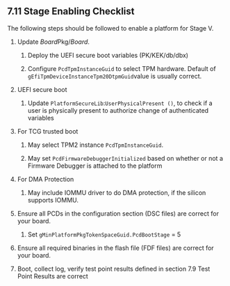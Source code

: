 <!--- @file
  7.11 Stage Enabling Checklist

  Copyright (c) 2019, Intel Corporation. All rights reserved.<BR>

  Redistribution and use in source (original document form) and 'compiled'
  forms (converted to PDF, epub, HTML and other formats) with or without
  modification, are permitted provided that the following conditions are met:

  1) Redistributions of source code (original document form) must retain the
     above copyright notice, this list of conditions and the following
     disclaimer as the first lines of this file unmodified.

  2) Redistributions in compiled form (transformed to other DTDs, converted to
     PDF, epub, HTML and other formats) must reproduce the above copyright
     notice, this list of conditions and the following disclaimer in the
     documentation and/or other materials provided with the distribution.

  THIS DOCUMENTATION IS PROVIDED BY TIANOCORE PROJECT "AS IS" AND ANY EXPRESS OR
  IMPLIED WARRANTIES, INCLUDING, BUT NOT LIMITED TO, THE IMPLIED WARRANTIES OF
  MERCHANTABILITY AND FITNESS FOR A PARTICULAR PURPOSE ARE DISCLAIMED. IN NO
  EVENT SHALL TIANOCORE PROJECT  BE LIABLE FOR ANY DIRECT, INDIRECT, INCIDENTAL,
  SPECIAL, EXEMPLARY, OR CONSEQUENTIAL DAMAGES (INCLUDING, BUT NOT LIMITED TO,
  PROCUREMENT OF SUBSTITUTE GOODS OR SERVICES; LOSS OF USE, DATA, OR PROFITS;
  OR BUSINESS INTERRUPTION) HOWEVER CAUSED AND ON ANY THEORY OF LIABILITY,
  WHETHER IN CONTRACT, STRICT LIABILITY, OR TORT (INCLUDING NEGLIGENCE OR
  OTHERWISE) ARISING IN ANY WAY OUT OF THE USE OF THIS DOCUMENTATION, EVEN IF
  ADVISED OF THE POSSIBILITY OF SUCH DAMAGE.

-->

## 7.11 Stage Enabling Checklist

The following steps should be followed to enable a platform for Stage V.

1. Update *Board*Pkg/*Board*.

    1. Deploy the UEFI secure boot variables (PK/KEK/db/dbx)

    2. Configure `PcdTpmInstanceGuid` to select TPM hardware. Default of
       `gEfiTpmDeviceInstanceTpm20DtpmGuid`value is usually correct.

2. UEFI secure boot

    1. Update `PlatformSecureLib`:`UserPhysicalPresent ()`, to check if a
       user is physically present to authorize change of authenticated variables

3. For TCG trusted boot

    1. May select TPM2 instance `PcdTpmInstanceGuid`.

    2. May set `PcdFirmwareDebuggerInitialized` based on whether or not a
       Firmware Debugger is attached to the platform

4. For DMA Protection

    1. May include IOMMU driver to do DMA protection, if the silicon supports
       IOMMU.
5. Ensure all PCDs in the configuration section (DSC files) are correct for your board.

    1. Set `gMinPlatformPkgTokenSpaceGuid.PcdBootStage` = 5

6. Ensure all required binaries in the flash file (FDF files) are correct for your board.

7. Boot, collect log, verify test point results defined in section 7.9 Test Point Results are correct

